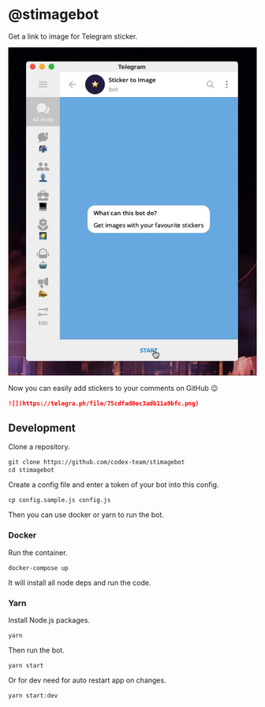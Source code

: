 # @stimagebot

Get a link to image for Telegram sticker.

[![](assets/example.gif)](//t.me/stimagebot)

Now you can easily add stickers to your comments on GitHub :wink:

```markdown
![](https://telegra.ph/file/75cdfad0ec3adb11a9bfc.png)
```

## Development

Clone a repository.

```shell
git clone https://github.com/codex-team/stimagebot
cd stimagebot
```

Create a config file and enter a token of your bot into this config.

```shell
cp config.sample.js config.js
```

Then you can use docker or yarn to run the bot.

### Docker

Run the container.

```shell
docker-compose up
```

It will install all node deps and run the code.

### Yarn

Install Node.js packages.

```shell
yarn
```

Then run the bot.

```shell
yarn start
```

Or for dev need for auto restart app on changes.

```shell
yarn start:dev
```
